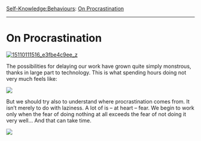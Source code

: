 [Self-Knowledge:](https://www.theschooloflife.com/thebookoflife/category/self-knowledge/)[Behaviours](https://www.theschooloflife.com/thebookoflife/category/self-knowledge/behaviours/): [On Procrastination](https://www.theschooloflife.com/thebookoflife/on-procrastination/)

* * *

# On Procrastination

[![15110111516_e3fbe4c9ee_z](https://www.theschooloflife.com/thebookoflife/wp-content/uploads/2014/11/15110111516_e3fbe4c9ee_z.jpg)](http://www.thebookoflife.org/wp-content/uploads/2014/11/15110111516_e3fbe4c9ee_z.jpg)

The possibilities for delaying our work have grown quite simply monstrous, thanks in large part to technology. This is what spending hours doing not very much feels like:

[![](https://img.youtube.com/vi/cWuglG7LZD0/0.jpg)](https://www.youtube.com/embed/cWuglG7LZD0 '')

But we should try also to understand where procrastination comes from. It isn’t merely to do with laziness. A lot of is – at heart – fear. We begin to work only when the fear of doing nothing at all exceeds the fear of not doing it very well… And that can take time.

[![](https://img.youtube.com/vi/3QetfnYgjRE/0.jpg)](https://www.youtube.com/embed/3QetfnYgjRE '')
